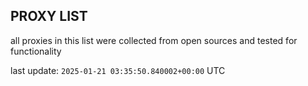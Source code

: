## PROXY LIST

all proxies in this list were collected from open sources and tested for functionality

last update: `2025-01-21 03:35:50.840002+00:00` UTC